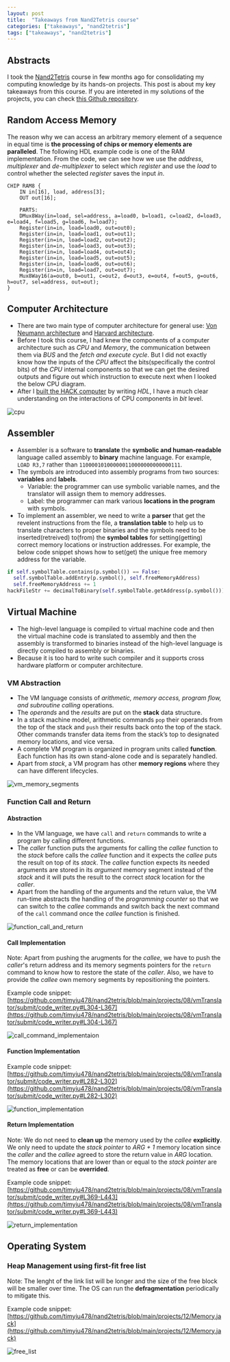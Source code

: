 ```yaml
---
layout: post
title:  "Takeaways from Nand2Tetris course"
categories: ["takeaways", "nand2tetris"]
tags: ["takeaways", "nand2tetris"]
---
```


## Abstracts

I took the [Nand2Tetris](https://www.coursera.org/learn/build-a-computer) course in few months ago for consolidating my computing knowledge by its hands-on projects. This post is about my key takeaways from this course. If you are intereted in my solutions of the projects, you can check [this Github repository](https://github.com/timyiu478/nand2tetris).

## Random Access Memory

The reason why we can access an arbitrary memory element of a sequence in equal time is **the processing of chips or memory elements are paralleled**. The following HDL example code is one of the RAM implementation. From the code, we can see how we use the *address*, *multiplexer* and *de-multiplexer* to select which *register* and use the *load* to control whether the selected *register* saves the input *in*.


```
CHIP RAM8 {
    IN in[16], load, address[3];
    OUT out[16];

    PARTS:
    DMux8Way(in=load, sel=address, a=load0, b=load1, c=load2, d=load3, e=load4, f=load5, g=load6, h=load7);
    Register(in=in, load=load0, out=out0);
    Register(in=in, load=load1, out=out1);
    Register(in=in, load=load2, out=out2);
    Register(in=in, load=load3, out=out3);
    Register(in=in, load=load4, out=out4);
    Register(in=in, load=load5, out=out5);
    Register(in=in, load=load6, out=out6);
    Register(in=in, load=load7, out=out7);
    Mux8Way16(a=out0, b=out1, c=out2, d=out3, e=out4, f=out5, g=out6, h=out7, sel=address, out=out);
}
```

## Computer Architecture

- There are two main type of computer architecture for general use: [Von Neumann architecture](https://en.wikipedia.org/wiki/Von_Neumann_architecture) and [Harvard architecture](https://en.wikipedia.org/wiki/Harvard_architecture).
- Before I took this course, I had knew the components of a computer architecture such as *CPU* and *Memory*, the communication between them via *BUS* and the *fetch and execute cycle*. But I did not exactly know how the inputs of the *CPU* affect the bits(specifically the control bits) of the *CPU* internal components so that we can get the desired outputs and figure out which instruction to execute next when I looked the below CPU diagram.
- After I [built the HACK computer](https://github.com/timyiu478/nand2tetris/blob/main/projects/05/CPU.hdl) by writing *HDL*, I have a much clear understanding on the interactions of CPU components in *bit* level.

![cpu](/assets/img/nand2tetris/cpu.png)

## Assembler

- Assembler is a software to **translate** the **symbolic and human-readable** language called assembly to **binary** machine language. For example, `LOAD R3,7` rather than `110000101000000110000000000000111`.
- The symbols are introduced into assembly programs from two sources: **variables** and **labels**.
  - Variable: the programmer can use symbolic variable names, and the translator will assign them to memory addresses.
  - Label: the programmer can mark various **locations in the program** with symbols.
- To implement an assembler, we need to write a **parser** that get the revelent instructions from the file, a **translation table** to help us to translate characters to proper binaries and the symbols need to be inserted(retreived) to(from) the **symbol tables** for setting(getting) correct memory locations or instruction addresses. For example, the below code snippet shows how to set(get) the unique free memory address for the variable.

```python
if self.symbolTable.contains(p.symbol()) == False:
  self.symbolTable.addEntry(p.symbol(), self.freeMemoryAddress)
  self.freeMemoryAddress += 1
hackFileStr += decimalToBinary(self.symbolTable.getAddress(p.symbol()))
```

## Virtual Machine

- The high-level language is compiled to virtual machine code and then the virtual machine code is translated to assembly and then the assembly is transformed to binaries instead of the high-level language is directly compiled to assembly or binaries.
- Because it is too hard to write such compiler and it supports cross hardware platform or computer architecture.

### VM Abstraction

- The VM language consists of *arithmetic, memory access, program flow, and subroutine calling* operations.
- The *operands* and the *results* are put on the **stack** data structure.
- In a stack machine model, arithmetic commands `pop` their operands from the top of the stack and `push` their results back onto the top of the stack. Other commands transfer data items from the stack’s top to designated memory locations, and vice versa.
- A complete VM program is organized in program units called **function**. Each function has its own stand-alone code and is separately handled.
- Apart from *stack*, a VM program has other **memory regions** where they can have different lifecycles.

![vm_memory_segments](/assets/img/nand2tetris/vm_memory_segments.png)

### Function Call and Return

#### Abstraction

- In the VM language, we have `call` and `return` commands to write a program by calling different functions.
- The *caller* function puts the arguments for calling the *callee* function to the *stack* before calls the *callee* function and it expects the *callee* puts the result on top of its *stack*. The *callee* function expects its needed arguments are stored in its *argument* memory segment instead of the *stack* and it will puts the result to the correct *stack* location for the *caller*.
- Apart from the handling of the arguments and the return value, the VM run-time abstracts the handling of the *programming counter* so that we can switch to the *callee* commands and switch back the next command of the `call` command once the *callee* function is finished.

![function_call_and_return](/assets/img/nand2tetris/function_call_and_return.png)

#### Call Implementation

Note: Apart from pushing the arugments for the *callee*, we have to push the *caller*'s return address and its memory segments pointers for the `return` command to know how to restore the state of the *caller*. Also, we have to provide the *callee* own memory segments by repositioning the pointers. 

Example code snippet: [https://github.com/timyiu478/nand2tetris/blob/main/projects/08/vmTranslator/submit/code_writer.py#L304-L367](https://github.com/timyiu478/nand2tetris/blob/main/projects/08/vmTranslator/submit/code_writer.py#L304-L367)

![call_command_implementaion](/assets/img/nand2tetris/call_command_implementaion.png)

#### Function Implementation

Example code snippet: [https://github.com/timyiu478/nand2tetris/blob/main/projects/08/vmTranslator/submit/code_writer.py#L282-L302](https://github.com/timyiu478/nand2tetris/blob/main/projects/08/vmTranslator/submit/code_writer.py#L282-L302)

![function_implementation](/assets/img/nand2tetris/function_implementation.png)

#### Return Implementation

Note: We do not need to **clean up** the memory used by the *callee* **explicitly**. We only need to update the *stack pointer* to *ARG + 1* memory location since the *caller* and the *callee* agreed to store the return value in *ARG* location. The memory locations that are lower than or equal to the *stack pointer* are treated as **free** or can be **overrided**.

Example code snippet: [https://github.com/timyiu478/nand2tetris/blob/main/projects/08/vmTranslator/submit/code_writer.py#L369-L443](https://github.com/timyiu478/nand2tetris/blob/main/projects/08/vmTranslator/submit/code_writer.py#L369-L443)

![return_implementation](/assets/img/nand2tetris/return_implementation.png)

## Operating System

### Heap Management using first-fit free list

Note: The lenght of the link list will be longer and the size of the free block will be smaller over time. The OS can run the **defragmentation** periodically to mitigate this.

Example code snippet: [https://github.com/timyiu478/nand2tetris/blob/main/projects/12/Memory.jack](https://github.com/timyiu478/nand2tetris/blob/main/projects/12/Memory.jack)

![free_list](/assets/img/nand2tetris/free_list.png)
